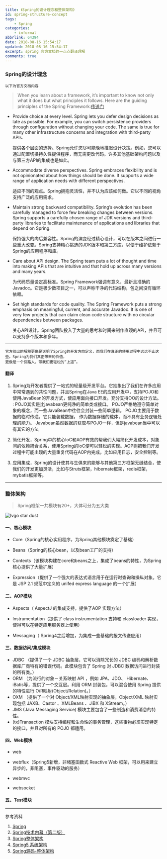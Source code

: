 ```yaml
---
title: 《Spring的设计理念和整体架构》
id: spring-structure-concept
tags: 
    - Spring
categories: 
    - informal
abbrlink: 64394
date: 2018-08-16 15:54:17
updated: 2018-08-16 15:54:17
excerpt: spring 官方文档的一点点翻译理解
comments: true
---
```


### Spring的设计理念


``以下为官方文档内容``

>When you learn about a framework, it’s important to know not only what it does but what principles it follows. Here are the guiding principles of the Spring Framework:[传送门](https://docs.spring.io/spring/docs/current/spring-framework-reference/overview.html#overview-philosophy)

- Provide choice at every level. Spring lets you defer design decisions as late as possible. For example, you can switch persistence providers through configuration without changing your code. The same is true for many other infrastructure concerns and integration with third-party APIs.

	提供各个层面的选择。Spring允许您尽可能晚地推迟设计决策。例如，您可以通过配置切换持久性提供程序，而无需更改代码。许多其他基础架构问题以及与第三方API的集成也是如此。

- Accommodate diverse perspectives. Spring embraces flexibility and is not opinionated about how things should be done. It supports a wide range of application needs with different perspectives.

	适应不同的观点。Spring拥抱灵活性，并不认为应该如何做。它以不同的视角支持广泛的应用需求。

- Maintain strong backward compatibility. Spring’s evolution has been carefully managed to force few breaking changes between versions. Spring supports a carefully chosen range of JDK versions and third-party libraries to facilitate maintenance of applications and libraries that depend on Spring.

	保持强大的向后兼容性。Spring的演变经过精心设计，可以在版本之间进行一些重大改变。Spring支持精心挑选的JDK版本和第三方库，以便于维护依赖于Spring的应用程序和库。

- Care about API design. The Spring team puts a lot of thought and time into making APIs that are intuitive and that hold up across many versions and many years.


	为代码质量设定高标准。Spring Framework强调有意义，最新且准确的Javadoc。它是极少数项目之一，可以声称干净的代码结构，包之间没有循环依赖。

- Set high standards for code quality. The Spring Framework puts a strong emphasis on meaningful, current, and accurate Javadoc. It is one of very few projects that can claim clean code structure with no circular dependencies between packages.

	关心API设计。Spring团队投入了大量的思考和时间来制作直观的API，并且可以支持多个版本和多年。
	
----

	官方给出的解释更像是说明了Spring的开发方向定义，而我们在真正的使用过程中远远不止这些。Spring为我们真正带来的价值，
	更像是一个引路人，带我们更轻松的“上道”。


#### 翻译

1. Spring为开发者提供了一站式的轻量级开发平台。它抽象出了我们在许多应用中常常遇到的共性问题，并且Spring在Java EE的应用开发中，支持POJO和使用JavaBean的开发方式，使应用面向接口开发。充分支持OO的设计方法。
  : 
  POJO其实是比javabean更纯净的简单类或接口。
  POJO严格地遵守简单对象的概念，而一些JavaBean中往往会封装一些简单逻辑。
  POJO主要用于数据的临时传递，它只能装载数据， 作为数据存储的载体，而不具有业务逻辑处理的能力。
  Javabean虽然数据的获取与POJO一样，但是javabean当中可以有其它的方法
  

2. 简化开发，Spring中的核心IoC和AOP有效的帮我们大幅简化开发成本，对象间的依赖耦合关系，使用Spring的IoC便可以轻松的实现。AOP则把我们开发过程中可能出现的大量重复代码在AOP内完成，比如应用日志，安全控制等。
3. 应用集成，Spring的设计使其与生俱来的能够与其他第三方框架无缝结合，使我们的开发更加灵活，比如与Struts框架，hibernate框架，redis框架，mybatis框架等。

----

### 整体架构

>Spring框架一共模块有20+，大体可分为五大类

![lvgo star dust](/images/posts/spring-structure-concept/20180505214030958.png)

#### 一、核心模块

- Core（Spring的核心实用程序，为Spring其他模块奠定了基础）

- Beans（Spring的核心bean，以及bean工厂的支持）

- Contexts（该模块构建在core和beans之上，集成了beans的特性，为Spring核心提供了大量扩展）

- Expression（提供了一个强大的表达式语言用于在运行时查询和操纵对象。它是 JSP 2.1 规范中定义的 unifed express language 的一个扩展）

#### 二、AOP模块

- Aspects（ AspectJ 的集成支持，提供了AOP 实现方法）

- Instrumentation（提供了 class instrumentation 支持和 classloader 实现，使得可以在特定应用服务器上使用）

- Messaging（ Spring4之后增加，为集成一些基础的报文传送应用）

#### 三、数据访问/集成模块

- JDBC （提供了一个 JDBC 抽象层，它可以消除冗长的 JDBC 编码和解析数据库厂商特有的错误代码。此模块包含了 Spring 对 JDBC 数据访问进行封装的所有类。）
- ORM （为流行的对象－关系映射 API ，例如 JPA、JDO、 Hibernate、 iBatis等，提供了一个交互层。利用 ORM 封装包，可以混合使用 Spring 提供的特性进行 O/R映射(Object/Relation)。）
- OXM （提供了一个对 Object/XML映射实现的抽象层，Object/XML 映射实现包括 JAXB、Castor 、XMLBeans 、JiBX 和 XStream。）
- JMS (Java Messaging Service) 模块主要包含了一些制造和消费消息的特性。
- (tx)Transaction 模块支持编程和生命性的事务管理，这些事物必须实现特定的接口，并且对所有的 POJO 都适用。

#### 四、Web模块

- web

- webflux（Spring5新增，非堵塞函数式 Reactive Web 框架，可以用来建立异步的，非阻塞，事件驱动的服务）

- webmvc

- websocket

#### 五、Test模块



----

参考资料

1. [Spring](http://spring.io/)
2. [Spring技术内幕（第二版）](https://book.douban.com/subject/10470970/)
2. [Spring整体架构](https://www.cnblogs.com/EnzoDin/p/6556825.html)
3. [Spring5 系统架构](https://blog.csdn.net/lj1314ailj/article/details/80118372)
4. [Spring源码-整体架构](https://blog.csdn.net/panweiwei1994/article/details/76529086)

